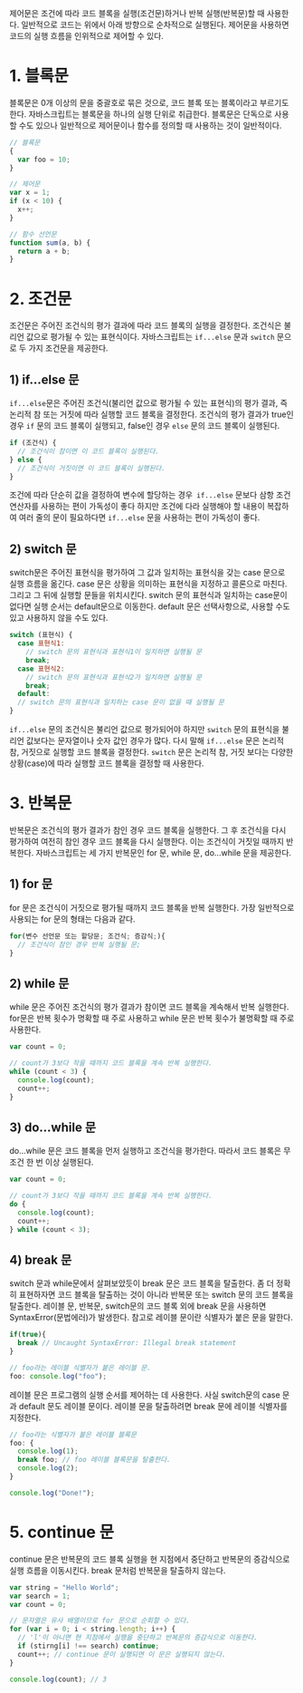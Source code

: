 제어문은 조건에 따라 코드 블록을 실행(조건문)하거나 반복 실행(반복문)할 때 사용한다. 일반적으로 코드는 위에서 아래 방향으로 순차적으로 실행된다. 제어문을 사용하면 코드의 실행 흐름을 인위적으로 제어할 수 있다.

# 1. 블록문

블록문은 0개 이상의 문을 중괄호로 묶은 것으로, 코드 블록 또는 블록이라고 부르기도 한다. 자바스크립트는 블록문을 하나의 실행 단위로 취급한다. 블록문은 단독으로 사용할 수도 있으나 일반적으로 제어문이나 함수를 정의할 때 사용하는 것이 일반적이다.

```javascript
// 블록문
{
  var foo = 10;
}

// 제어문
var x = 1;
if (x < 10) {
  x++;
}

// 함수 선언문
function sum(a, b) {
  return a + b;
}
```

# 2. 조건문

조건문은 주어진 조건식의 평가 결과에 따라 코드 블록의 실행을 결정한다. 조건식은 불리언 값으로 평가될 수 있는 표현식이다. 자바스크립트는 `if...else` 문과 `switch` 문으로 두 가지 조건문을 제공한다.

## 1) if...else 문

`if...else`문은 주어진 조건식(불리언 값으로 평가될 수 있는 표현식)의 평가 결과, 즉 논리적 참 또는 거짓에 따라 실행할 코드 블록을 결정한다. 조건식의 평가 결과가 true인 경우 `if` 문의 코드 블록이 실행되고, false인 경우 `else` 문의 코드 블록이 실행된다.

```javascript
if (조건식) {
  // 조건식이 참이면 이 코드 블록이 실행된다.
} else {
  // 조건식이 거짓이면 이 코드 블록이 실행된다.
}
```

조건에 따라 단순히 값을 결정하여 변수에 할당하는 경우` if...else` 문보다 삼항 조건 연산자를 사용하는 편이 가독성이 좋다 하지만 조건에 다라 실행해야 할 내용이 복잡하여 여러 줄의 문이 필요하다면 `if...else` 문을 사용하는 편이 가독성이 좋다.

## 2) switch 문

switch문은 주어진 표현식을 평가하여 그 값과 일치하는 표현식을 갖는 case 문으로 실행 흐름을 옮긴다. case 문은 상황을 의미하는 표현식을 지정하고 콜론으로 마친다. 그리고 그 뒤에 실행할 문들을 위치시킨다.
switch 문의 표현식과 일치하는 case문이 없다면 실행 순서는 default문으로 이동한다. default 문은 선택사항으로, 사용할 수도 있고 사용하지 않을 수도 있다.

```javascript
switch (표현식) {
  case 표현식1:
    // switch 문의 표현식과 표현식1이 일치하면 실행될 문
    break;
  case 표현식2:
    // switch 문의 표현식과 표현식2가 일치하면 실행될 문
    break;
  default:
  // switch 문의 표현식과 일치하는 case 문이 없을 때 실행될 문
}
```

`if...else` 문의 조건식은 불리언 값으로 평가되어야 하지만 `switch` 문의 표현식을 불리언 값보다는 문자열이나 숫자 값인 경우가 많다. 다시 말해 `if...else` 문은 논리적 참, 거짓으로 실행할 코드 블록을 결정한다. `switch` 문은 논리적 참, 거짓 보다는 다양한 상황(case)에 따라 실행할 코드 블록을 결정할 때 사용한다.

# 3. 반복문

반복문은 조건식의 평가 결과가 참인 경우 코드 블록을 실행한다. 그 후 조건식을 다시 평가하여 여전히 참인 경우 코드 블록을 다시 실행한다. 이는 조건식이 거짓일 때까지 반복한다. 자바스크립트는 세 가지 반복문인 for 문, while 문, do...while 문을 제공한다.

## 1) for 문

for 문은 조건식이 거짓으로 평가될 때까지 코드 블록을 반복 실행한다. 가장 일반적으로 사용되는 for 문의 형태는 다음과 같다.

```javascript
for(변수 선언문 또는 할당문; 조건식; 증감식;){
  // 조건식이 참인 경우 반복 실행될 문;
}
```

## 2) while 문

while 문은 주어진 조건식의 평가 결과가 참이면 코드 블록을 계속해서 반복 실행한다. for문은 반복 횟수가 명확할 때 주로 사용하고 while 문은 반복 횟수가 불명확할 때 주로 사용한다.

```javascript
var count = 0;

// count가 3보다 작을 때까지 코드 블록을 계속 반복 실행한다.
while (count < 3) {
  console.log(count);
  count++;
}
```

## 3) do...while 문

do...while 문은 코드 블록을 먼저 실행하고 조건식을 평가한다. 따라서 코드 블록은 무조건 한 번 이상 실행된다.

```javascript
var count = 0;

// count가 3보다 작을 때까지 코드 블록을 계속 반복 실행한다.
do {
  console.log(count);
  count++;
} while (count < 3);
```

## 4) break 문

switch 문과 while문에서 살펴보았듯이 break 문은 코드 블록을 탈출한다. 좀 더 정확히 표현하자면 코드 블록을 탈출하는 것이 아니라 반복문 또는 switch 문의 코드 블록을 탈출한다. 레이블 문, 반복문, switch문의 코드 블록 외에 break 문을 사용하면 SyntaxError(문법에러)가 발생한다.
참고로 레이블 문이란 식별자가 붙은 문을 말한다.

```javascript
if(true){
  break // Uncaught SyntaxError: Illegal break statement
}
```

```javascript
// foo라는 레이블 식별자가 붙은 레이블 문.
foo: console.log("foo");
```

레이블 문은 프로그램의 실행 순서를 제어하는 데 사용한다. 사실 switch문의 case 문과 default 문도 레이블 문이다. 레이블 문을 탈출하려면 break 문에 레이블 식별자를 지정한다.

```javascript
// foo라는 식별자가 붙은 레이블 블록문
foo: {
  console.log(1);
  break foo; // foo 레이블 블록문을 탈출한다.
  console.log(2);
}

console.log("Done!");
```

# 5. continue 문

continue 문은 반복문의 코드 블록 실행을 현 지점에서 중단하고 반복문의 증감식으로 실행 흐름을 이동시킨다. break 문처럼 반복문을 탈출하지 않는다.

```javascript
var string = "Hello World";
var search = 1;
var count = 0;

// 문자열은 유사 배열이므로 for 문으로 순회할 수 있다.
for (var i = 0; i < string.length; i++) {
  // 'l'이 아니면 현 지점에서 실행을 중단하고 반복문의 증감식으로 이동한다.
  if (stirng[i] !== search) continue;
  count++; // continue 문이 실행되면 이 문은 실행되지 않는다.
}

console.log(count); // 3
```
